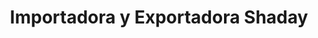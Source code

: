---
title: "Importadora y Exportadora Shaday"
url: /quetzaltenango/importadora-y-exportadora-shaday/
shop: Allgemein
---